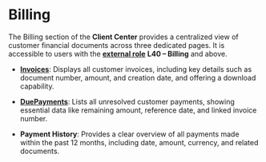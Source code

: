# Billing

The Billing section of the **Client Center** provides a centralized view of customer financial documents across three dedicated pages. It is accessible to users with the **[external role](/modules/crm/sales/customers/external-access.md#roles)** **L40 – Billing** and above.

- **[Invoices](invoices.md)**: Displays all customer invoices, including key details such as document number, amount, and creation date, and offering a download capability. 

- **[DuePayments](due-payments.md)**: Lists all unresolved customer payments, showing essential data like remaining amount, reference date, and linked invoice number.

- **Payment History**: Provides a clear overview of all payments made within the past 12 months, including date, amount, currency, and related documents.
